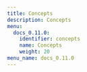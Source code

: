 ```yaml
---
title: Concepts
description: Concepts
menu:
  docs_0.11.0:
    identifier: concepts
    name: Concepts
    weight: 20
menu_name: docs_0.11.0
---
```


